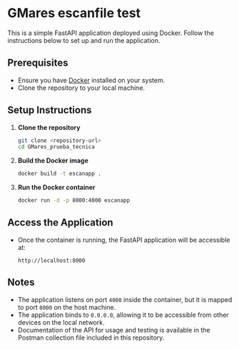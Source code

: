 # GMares escanfile test

This is a simple FastAPI application deployed using Docker. Follow the instructions below to set up and run the application.

## Prerequisites

- Ensure you have [Docker](https://www.docker.com/) installed on your system.
- Clone the repository to your local machine.

## Setup Instructions

1. **Clone the repository**
   ```bash
   git clone <repository-url>
   cd GMares_prueba_tecnica
   ```

2. **Build the Docker image**
   ```bash
   docker build -t escanapp .
   ```

3. **Run the Docker container**
   ```bash
   docker run -d -p 8000:4000 escanapp
   ```

## Access the Application

- Once the container is running, the FastAPI application will be accessible at: 
  ```
  http://localhost:8000

## Notes

- The application listens on port `4000` inside the container, but it is mapped to port `8000` on the host machine.
- The application binds to `0.0.0.0`, allowing it to be accessible from other devices on the local network.
- Documentation of the API for usage and testing is available in the Postman collection file included in this repository.
